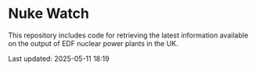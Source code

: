 # Nuke Watch

This repository includes code for retrieving the latest information available on the output of EDF nuclear power plants in the UK.

Last updated: 2025-05-11 18:19